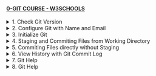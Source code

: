 #### [0-GIT COURSE - W3SCHOOLS](/courses/basics/0.md)

<details>
  <summary>1. Check Git Version</summary>

# Check Git Version

```bs
git --version
```

```bs
#git version 2.30.2.windows.1
```

# #END</details>

<details>
  <summary>2. Configure Git with Name and Email</summary>

# Configure Git with Name and Email

```bs
git config --global user.name "w3schools-test"
git config --global user.email "test@w3schools.com"
```

# #END</details>

<details>
  <summary>3. Initialize Git</summary>

# Initialize Git

```bs
mkdir myproject
cd myproject
git init
```

```bs
Initialized empty Git repository in /Users/user/myproject/.git/
```

# #END</details>

<details>
  <summary>4. Staging and Commiting Files from Working Directory</summary>

# Staging and Commiting Files from Working Directory

```bs
git add --all
git add -A
git add .

git commit -m "1-Staging and Commiting Files from Working Directory"
```

<img width="984" alt="image" src="https://github.com/omeatai/My-Tutorials/assets/32337103/4520bae6-93d5-4510-beae-987c889cdb3b">

![](https://github.com/omeatai/x-git-tutorial/commit/25443ce85be3d4a6679d5ed6d2055b7b7dc860b1)

![](https://github.com/omeatai/x-git-tutorial/commits/main)

# #END</details>

<details>
  <summary>5. Commiting Files directly without Staging</summary>

# Commiting Files directly without Staging

```bs
git commit -a -m "2-Commiting Files directly without Staging"
```

<img width="984" alt="image" src="https://github.com/omeatai/My-Tutorials/assets/32337103/6a821db5-93c3-4445-9af3-e57947374f81">

![](https://github.com/omeatai/x-git-tutorial/commit/ebe6613188493936fcfc0be7b98e6ade4c4b7201)

![](https://github.com/omeatai/x-git-tutorial/commits/main)

# #END</details>

<details>
  <summary>6. View History with Git Commit Log</summary>

# View History with Git Commit Log

```bs
git log
```

<img width="984" alt="image" src="https://github.com/omeatai/My-Tutorials/assets/32337103/6f99e1ab-19e9-4d63-b856-31a5fe958b2d">

# #END</details>

<details>
  <summary>7. Git Help</summary>

# Git Help

```bs
git commit -help
git help --all

SHIFT + G 
q
```

<img width="984" alt="image" src="https://github.com/omeatai/My-Tutorials/assets/32337103/8f49fb98-abaf-44f1-9fa3-5e7b0bbca03e">
<img width="984" alt="image" src="https://github.com/omeatai/My-Tutorials/assets/32337103/9a568fca-a1ed-4e14-ba70-c2ef074bcea0">

# #END</details>

<details>
  <summary>8. Git Help</summary>

# Git Help

```bs

```

```bs

```

```bs

```

```bs

```

```bs

```

```bs

```

```bs

```

```bs

```

```bs

```

```bs

```

```bs

```

```bs

```

```bs

```

```bs

```

```bs

```

```bs

```

```bs

```

```bs

```

```bs

```

```bs

```

```bs

```

```bs

```

```bs

```

```bs

```

```bs

```

# #END</details>
